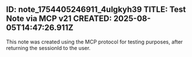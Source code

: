ID: note_1754405246911_4ulgkyh39
TITLE: Test Note via MCP v21
CREATED: 2025-08-05T14:47:26.911Z
---
This note was created using the MCP protocol for testing purposes, after returning the sessionId to the user.